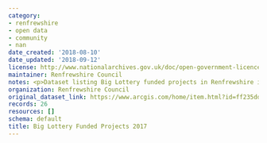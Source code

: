 ```yaml
---
category:
- renfrewshire
- open data
- community
- nan
date_created: '2018-08-10'
date_updated: '2018-09-12'
license: http://www.nationalarchives.gov.uk/doc/open-government-licence/version/3/
maintainer: Renfrewshire Council
notes: <p>Dataset listing Big Lottery funded projects in Renfrewshire in 2017.</p>
organization: Renfrewshire Council
original_dataset_link: https://www.arcgis.com/home/item.html?id=ff235ddc77b64f1a8ccea9781b97f572
records: 26
resources: []
schema: default
title: Big Lottery Funded Projects 2017
---
```

